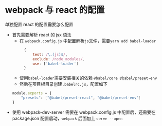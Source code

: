 # webpack 与 react 的配置

单独配置 react 的配置需要怎么配置

- 首先需要解析 react 的 jsx 语法
    - 在 `webpack.config.js` 中配置解析`js`文件，需要`yarn add babel-loader` 
      ```js
        {
            test: /\.(js)$/,
            exclude: /node_modules/,
            use: ['babel-loader']
        }
      ```
    - 使用`babel-loader`需要安装相关的依赖 `@babel/core @babel/preset-env`
    - 然后在项目根目录创建`.babelrc.js`，配置如下
    ```js
    module.exports = {
        "presets": ["@babel/preset-react", "@babel/preset-env"]
    }
    ```
- 使用 webpack-dev-server 需要在 webpack.config.js 中配置后，还需要在 package.json 配置启动，`webpack` 后面加上 `serve --open`    